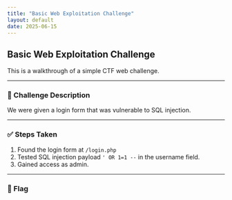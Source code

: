 ```yaml
---
title: "Basic Web Exploitation Challenge"
layout: default
date: 2025-06-15
---
```


## Basic Web Exploitation Challenge

This is a walkthrough of a simple CTF web challenge.

---

### 🧠 Challenge Description

We were given a login form that was vulnerable to SQL injection.

---

### ✅ Steps Taken

1. Found the login form at `/login.php`
2. Tested SQL injection payload `' OR 1=1 --` in the username field.
3. Gained access as admin.

---

### 🎯 Flag

